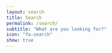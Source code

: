 ```yaml
---
layout: search
title: Search
permalink: /search/
subtitle: "What are you looking for?"
icon: "fa-search"
show: true
---
```

